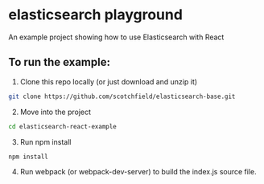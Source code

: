 # elasticsearch playground
An example project showing how to use Elasticsearch with React


## To run the example:
1. Clone this repo locally (or just download and unzip it)

  ```sh
  git clone https://github.com/scotchfield/elasticsearch-base.git
  ```

2. Move into the project

  ```sh
  cd elasticsearch-react-example
  ```

3. Run npm install

  ```sh
  npm install
  ```

4. Run webpack (or webpack-dev-server) to build the index.js source file.
